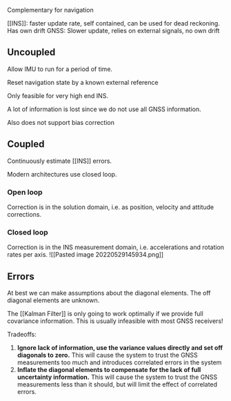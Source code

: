 Complementary for navigation


[[INS]]: faster update rate, self contained, can be used for dead reckoning. Has own drift
GNSS: Slower update, relies on external signals, no own drift


## Uncoupled
Allow IMU to run for a period of time.

Reset navigation state by a known external reference

Only feasible for very high end INS.

A lot of information is lost since we do not use all GNSS information.

Also does not support bias correction


## Coupled
Continuously estimate [[INS]] errors.

Modern architectures use closed loop.

### Open loop
Correction is in the solution domain, i.e. as position, velocity and attitude corrections.

### Closed loop
Correction is in the INS measurement domain, i.e. accelerations and rotation rates per axis.
![[Pasted image 20220529145934.png]]




## Errors
At best we can make assumptions about the diagonal elements.
The off diagonal elements are unknown.

The [[Kalman Filter]] is only going  to work optimally if we provide full covariance information. This is usually infeasible with most GNSS receivers!

Tradeoffs:
1. **Ignore lack of information, use the variance values directly and set off diagonals to zero.** This will cause the system to trust the GNSS measurements too much and introduces correlated errors in the system
2. **Inflate the diagonal elements to compensate for the lack of full uncertainty information.** This will cause the system to trust the GNSS measurements less than it should, but will limit the effect of correlated errors.